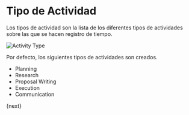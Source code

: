 # Tipo de Actividad

Los tipos de actividad son la lista de los diferentes tipos de actividades sobre las que se hacen registro de tiempo.

<img class="screenshot" alt="Activity Type" src="/assets/erpnext_docs/assets/img/project/activity_type.png">

Por defecto, los siguientes tipos de actividades son creados.

* Planning
* Research
* Proposal Writing
* Execution
* Communication

{next}